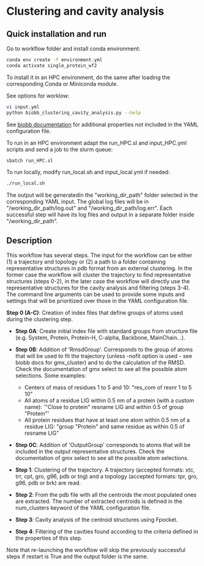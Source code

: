 # Clustering and cavity analysis

## Quick installation and run

Go to workflow folder and install conda environment:

```bash
conda env create -f environment.yml
conda activate single_protein_wf2
```

To install it in an HPC environment, do the same after loading the corresponding Conda or Miniconda module.

See options for worklow:

```bash
vi input.yml
python biobb_clustering_cavity_analysis.py --help
```

See [biobb documentation](https://mmb.irbbarcelona.org/biobb/documentation/source) for additional properties not included in the YAML configuration file.

To run in an HPC environment adapt the run_HPC.sl and input_HPC.yml scripts and send a job to the slurm queue:

```bash
sbatch run_HPC.sl
```

To run locally, modify run_local.sh and input_local.yml if needed:

```bash
./run_local.sh
```

The output will be generatedin the "working_dir_path" folder selected in the corresponding YAML input. The global log files will be in "/working_dir_path/log.out" and "/working_dir_path/log.err". Each successful step will have its log files and output in a separate folder inside "/working_dir_path".

## Description

This workflow has several steps. The input for the workflow can be either (1) a trajectory and topology or (2) a path to a folder containing representative structures in pdb format from an external clustering. In the former case the workflow will cluster the trajectory to find representative structures (steps 0-2), in the later case the workflow will directly use the representative structures for the cavity analysis and filtering (steps 3-4). The command line arguments can be used to provide some inputs and settings that will be prioritized over those in the YAML configuration file.

**Step 0 (A-C)**: Creation of index files that define groups of atoms used during the clustering step.

- **Step 0A**: Create initial index file with standard groups from structure file (e.g. System, Protein, Protein-H, C-alpha, Backbone, MainChain...).

- **Step 0B**: Addition of 'RmsdGroup'. Corresponds to the group of atoms that will be used to fit the trajectory (unless -nofit option is used - see biobb docs for gmx_cluster) and to do the calculation of the RMSD. Check the documentation of gmx select to see all the possible atom selections. Some examples: 

    - Centers of mass of residues 1 to 5 and 10: "res_com of resnr 1 to 5 10"
    - All atoms of a residue LIG within 0.5 nm of a protein (with a custom name): '"Close to protein" resname LIG and within 0.5 of group "Protein"'
    - All protein residues that have at least one atom within 0.5 nm of a residue
  LIG: "group "Protein" and same residue as within 0.5 of resname LIG"

- **Step 0C**: Addition of 'OutputGroup' corresponds to atoms that will be included in the output representative structures. Check the documentation of gmx select to see all the possible atom selections.

- **Step 1**: Clustering of the trajectory. A trajectory (accepted formats: xtc, trr, cpt, gro, g96, pdb or tng) and a topology (accepted formats: tpr, gro, g96, pdb or brk) are read.

- **Step 2**: From the pdb file with all the centroids the most populated ones are extracted. The number of extracted centroids is defined in the num_clusters keyword of the YAML configuration file.

- **Step 3**: Cavity analysis of the centroid structures using Fpocket.

- **Step 4**: Filtering of the cavities found according to the criteria defined in the properties of this step.

Note that re-launching the workflow will skip the previously successful steps if restart is True and the output folder is the same. 





